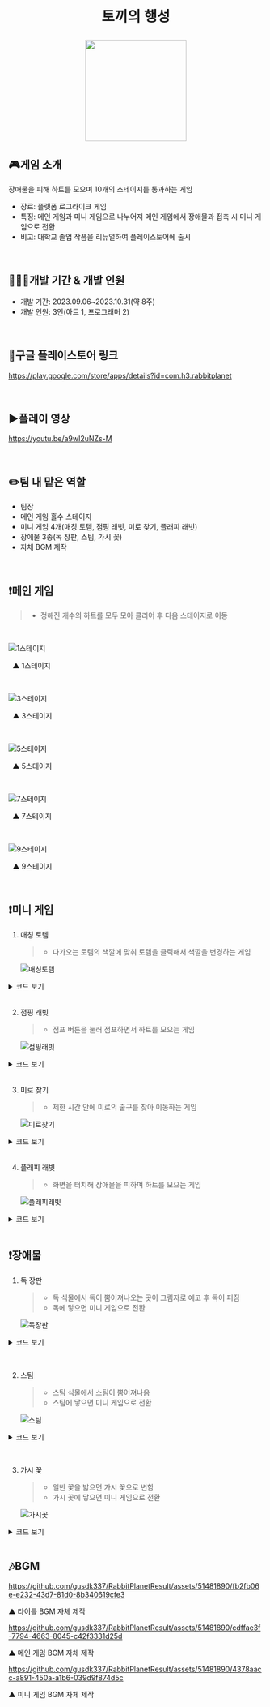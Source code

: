 # <p align="center">토끼의 행성</p>

<p align="center">
<img src="https://github.com/gusdk337/RabbitPlanetResult/assets/51481890/0b826058-0f23-49c7-b9cb-a6a39f41a659" width="200">
</p>

## 🎮게임 소개
장애물을 피해 하트를 모으며 10개의 스테이지를 통과하는 게임 &nbsp;

- 장르: 플랫폼 로그라이크 게임
- 특징: 메인 게임과 미니 게임으로 나누어져 메인 게임에서 장애물과 접촉 시 미니 게임으로 전환
- 비고: 대학교 졸업 작품을 리뉴얼하여 플레이스토어에 출시

&nbsp;

## 👩🏻‍💻개발 기간 & 개발 인원
- 개발 기간: 2023.09.06~2023.10.31(약 8주)
- 개발 인원: 3인(아트 1, 프로그래머 2)
  
&nbsp;

## 🔗구글 플레이스토어 링크
https://play.google.com/store/apps/details?id=com.h3.rabbitplanet

&nbsp;

## ▶️플레이 영상
https://youtu.be/a9wI2uNZs-M

&nbsp;

## ✏️팀 내 맡은 역할
- 팀장
- 메인 게임 홀수 스테이지
- 미니 게임 4개(매칭 토템, 점핑 래빗, 미로 찾기, 플래피 래빗)
- 장애물 3종(독 장판, 스팀, 가시 꽃)
- 자체 BGM 제작

&nbsp;

## ❗메인 게임
> - 정해진 개수의 하트를 모두 모아 클리어 후 다음 스테이지로 이동

&nbsp;

![1스테이지](https://github.com/gusdk337/RabbitPlanetResult/assets/51481890/07b3269e-77fb-4706-9170-130ca0a4f1a1)

&nbsp;
▲ 1스테이지

&nbsp;

![3스테이지](https://github.com/gusdk337/RabbitPlanetResult/assets/51481890/e39de233-1bd8-4757-a0b5-892022fdc876)

&nbsp;
▲ 3스테이지

&nbsp;

![5스테이지](https://github.com/gusdk337/RabbitPlanetResult/assets/51481890/26aac410-26e0-4d5b-8049-473f15e4a089)

&nbsp;
▲ 5스테이지

&nbsp;

![7스테이지](https://github.com/gusdk337/RabbitPlanetResult/assets/51481890/483a0235-e18d-4d93-8a64-3007c47fb087)

&nbsp;
▲ 7스테이지

&nbsp;

![9스테이지](https://github.com/gusdk337/RabbitPlanetResult/assets/51481890/73bd3c21-2b22-44d7-938e-d70a624c5f97)

&nbsp;
▲ 9스테이지

&nbsp;

## ❗미니 게임
1. 매칭 토템
   > - 다가오는 토템의 색깔에 맞춰 토템을 클릭해서 색깔을 변경하는 게임

    ![매칭토템](https://github.com/gusdk337/RabbitPlanetResult/assets/51481890/91e734b5-8449-4af3-a5b9-68ddd209aa15)

<details>
 <summary>코드 보기</summary>
 
```ts
using System.Collections;
using System.Collections.Generic;
using UnityEngine;

public class MatchingMain : MonoBehaviour
{
    public GameObject[] TotemPrefabs;
    public GameObject TotemSetPrefab;

    private float repeatInterval = 4f;

    public GameObject basicTotem;
    public UIMatchingDirector director;

    private void Awake()
    {
        //처음 시작하면 기본 토템이 생김
        GameObject basicTotemGo = Instantiate(basicTotem);

        basicTotemGo.transform.position = new Vector3(-0.0561285f, 29.79639f, 17.74149f);
        //basicTotemGo.transform.rotation = Quaternion.Euler(0, 90, 0);
        //basicTotemGo.transform.localScale = Vector3.one;

        //게임 방법 설명중 플레이 안되게 멈추기
        Time.timeScale = 0;

    }

    private void Start()
    {
        AudioListener.volume = 5;
        //토템이 반복적으로 생김
        InvokeRepeating("GenerateTotemSet", 0.0f, repeatInterval);
    }

    private void Update()
    {
        this.ClickTotem();

    }

    public void GenerateTotemSet()
    {
        GameObject totemSetGo = Instantiate(TotemSetPrefab);
        totemSetGo.transform.position = new Vector3(0, 30f, 100f);

    }

    public void ClickTotem()
    {
        if (Input.GetMouseButtonDown(0))
        {
            Ray ray = Camera.main.ScreenPointToRay(Input.mousePosition);
            RaycastHit hit;

            if (Physics.Raycast(ray, out hit))
            {
                Debug.Log(hit);

                //클릭한 토템이 토템1이면
                if (hit.collider.gameObject.tag == "BasicTotem1")
                {
                    SoundManager.PlaySFX("Pop");
                    //BasicTotems(Clone)을 찾아 부모로 설정하고 토템2로 변경
                    GameObject parent = GameObject.Find("BasicTotems(Clone)");

                    GameObject basicTotem = Instantiate(TotemPrefabs[1], hit.collider.transform.position, Quaternion.Euler(0, -90, 0));
                    basicTotem.transform.parent = parent.transform;

                    Destroy(hit.collider.gameObject);
                }
                //클릭한 토템이 토템2면
                else if (hit.collider.gameObject.tag == "BasicTotem2")
                {
                    SoundManager.PlaySFX("Pop");

                    //BasicTotems(Clone)을 찾아 부모로 설정하고 토템1로 변경
                    GameObject parent = GameObject.Find("BasicTotems(Clone)");

                    GameObject basicTotem = Instantiate(TotemPrefabs[0], hit.collider.transform.position, Quaternion.Euler(0, -90, 0));
                    basicTotem.transform.parent = parent.transform;

                    Destroy(hit.collider.gameObject);
                }

            }
        }
    }
}

```
▲ MatchingMain 스크립트

```ts
using System.Collections;
using System.Collections.Generic;
using UnityEngine;

public class BasicTotem : MonoBehaviour
{
    public bool isGameOver;
    public GameObject parentObject;

    private void Start()
    {
        this.parentObject = GameObject.Find("BasicTotems(Clone)");
    }

    private void OnTriggerEnter(Collider other)
    {
        //베이직 토템 1과 토템2가 부딪히거나, 베이직 토템2와 토템1이 부딪히면 베이직토템 삭제 -> 게임오버(디렉터에서)
        if(this.gameObject.CompareTag("BasicTotem1") && other.gameObject.CompareTag("Totem2") || this.gameObject.CompareTag("BasicTotem2") && other.gameObject.CompareTag("Totem1"))
        {
            Destroy(this.parentObject);
        }
    }
}


```
▲ BasicTotem 스크립트

```ts
using System.Collections;
using System.Collections.Generic;
using UnityEngine;
using UnityEngine.UI;

public class UIMatchingDirector : MonoBehaviour
{
    public UIGameOver uiGameOver;
    public UIGameRule uiGameRule;
    public UIMemoryClear uiGameClear;
    public GameObject basicTotem;
    public int totemCnt;
    public Text txtCurrentTotemCnt;
    public Text txtMaxTotemCnt;
    public bool isClear;

    public Text timerText;

    public float currentTime;


    private void Start()
    {
        this.basicTotem = GameObject.Find("BasicTotems(Clone)");
        this.txtMaxTotemCnt.text = 3.ToString();

        //매칭 토템 이벤트
        EventDispatcher.instance.AddEventHandler((int)EventEnum.eEventType.DestroyTotem, new EventHandler((type) =>
        {
            this.PlusTotemCnt();
        }));
    }

    private void Update()
    {
        this.ShowGameOver();

        this.txtCurrentTotemCnt.text = this.totemCnt.ToString();

        if (this.txtCurrentTotemCnt.text == this.txtMaxTotemCnt.text)
        {
            this.uiGameClear.gameObject.SetActive(true);
        }
    }

    public void ShowGameOver()
    {
        if (this.basicTotem == null)
        {
            this.uiGameOver.gameObject.SetActive(true);
        }
    }

    public void PlusTotemCnt()
    {
        totemCnt++;
    }

    public void TimeStop()
    {
        Time.timeScale = 0;
    }
}


```
▲ UIMatchingDirector 스크립트
</details>
&nbsp;

2. 점핑 래빗
   > - 점프 버튼을 눌러 점프하면서 하트를 모으는 게임

    ![점핑래빗](https://github.com/gusdk337/RabbitPlanetResult/assets/51481890/b8bed44d-2612-4e2c-a437-db1de7d2d9b1)

<details>
 <summary>코드 보기</summary>
 
```ts
using System.Collections;
using System.Collections.Generic;
using UnityEngine;

public class JumpingPlayer : MonoBehaviour
{
    public enum eState
    {
        Idle, Jump
    }

    private float moveSpeed = 2f;
    private Animator anim;
    private eState state;
    private Rigidbody rb;
    private float jumpForce = 4f;
    private bool isAnimating = false;

    public int heartCnt;

    public VariableJoystick joy;

    private void Start()
    {
        this.anim = this.GetComponent<Animator>();
        this.rb = GetComponent<Rigidbody>();

    }

    private void Update()
    {
        this.Move();
    }

    public void Move()
    {
        float h = Input.GetAxisRaw("Horizontal") + joy.Horizontal;

        Vector3 dir = Vector3.Normalize(new Vector3(h, 0, 0));

        this.transform.Translate(dir * this.moveSpeed * Time.deltaTime, Space.World);
    }

    public void Jump()
    {
        rb.velocity = Vector3.up * jumpForce;

        this.state = eState.Jump;
        this.anim.SetInteger("State", 1);

        this.isAnimating = true;

        if (isAnimating)
        {
            this.anim.Play("Jump", 0, 0);
        }
    }

    private void OnCollisionEnter(Collision collision)
    {
        if (collision.gameObject.CompareTag("Heart"))
        {
            this.heartCnt++;
            Debug.Log(heartCnt);
            SoundManager.PlaySFX("Pop");
            Destroy(collision.gameObject);
        }
    }
}

```
▲ JumpingPlayer 스크립트

```ts
using System.Collections;
using System.Collections.Generic;
using UnityEngine;

public class JumpingMain : MonoBehaviour
{
    public GameObject boardPrefab;
    private float repeatInterval = 1.3f;

    private void Awake()
    {
        //게임 방법 설명중 플레이 안되게 멈추기
        Time.timeScale = 0;
    }

    private void Start()
    {
        InvokeRepeating("GenerateBoard", 0.0f, repeatInterval);
    }

    public void GenerateBoard()
    {
        GameObject boardGo = Instantiate(boardPrefab);
        boardGo.transform.position = new Vector3(Random.Range(-3f, 3f), 19.46f, 33f);
    }

}

```
▲ JumpingMain 스크립트

```ts
using System.Collections;
using System.Collections.Generic;
using UnityEngine;

public class Board : MonoBehaviour
{
    private float speed = 3f;


    private void Update()
    {
        this.MoveBoard();
    }

    public void MoveBoard()
    {
        this.transform.Translate(-this.transform.forward * this.speed * Time.deltaTime);

        if (this.gameObject.transform.position.z < 7f)
        {
            Destroy(this.gameObject);
        }

    }
}

```
▲ Board 스크립트

```ts
using System.Collections;
using System.Collections.Generic;
using UnityEngine;
using UnityEngine.UI;

public class UIJumpingDirector : MonoBehaviour
{
    public Button btnJump;
    public JumpingPlayer player;
    public UIGameRule uiGameRule;
    public UIGameOver uiGameOver;
    public UIMemoryClear uiGameClear;

    public Text txtCurrentHeartCnt;
    public Text txtMaxHeartCnt;

    private bool isClear;

    private void Start()
    {
        this.txtMaxHeartCnt.text = 3.ToString();

    }
    void Update()
    {
        this.btnJump.onClick.AddListener(() =>
        {
            this.player.Jump();
        });

        this.txtCurrentHeartCnt.text = this.player.heartCnt.ToString();

        if (this.txtCurrentHeartCnt.text == this.txtMaxHeartCnt.text)
        {
            this.uiGameClear.gameObject.SetActive(true);
            this.isClear = true;
        }

        if(this.player.transform.position.y <= 21f)
        {
            if (!this.isClear)
            {
                this.uiGameOver.gameObject.SetActive(true);
            }
        }

    }
}

```
▲ UIJumpingDirector 스크립트

</details>
&nbsp;

3. 미로 찾기
   > - 제한 시간 안에 미로의 출구를 찾아 이동하는 게임

     ![미로찾기](https://github.com/gusdk337/RabbitPlanetResult/assets/51481890/a165dcfe-b196-4772-a2fa-f209d8d03fd4)

<details>
 <summary>코드 보기</summary>
 
```ts
using System.Collections;
using System.Collections.Generic;
using UnityEngine;

public class MazePlayer : MonoBehaviour
{
    public enum eState
    {
        Idle, Walk
    }

    public Animator anim;
    private eState state;
    public float speed = 3f;

    //게임 오버 시 플레이어 멈추기
    public bool isStopped;

    public VariableJoystick joy;

    private void Start()
    {
        this.anim = this.GetComponent<Animator>();
        this.state = eState.Idle;
    }

    private void Update()
    {
        float h = Input.GetAxisRaw("Horizontal") + joy.Horizontal;
        float v = Input.GetAxisRaw("Vertical") + joy.Vertical;
        Vector3 dir = Vector3.Normalize(new Vector3(h, 0, v));

        this.transform.Translate(dir * this.speed * Time.deltaTime, Space.World);

        var angle = Mathf.Atan2(dir.x, dir.z) * Mathf.Rad2Deg;

        if (dir != Vector3.zero)
        {
            this.anim.SetInteger("State", 1);
            this.transform.rotation = Quaternion.AngleAxis(angle, Vector3.up);

        }
        else
        {
            this.anim.SetInteger("State", 0);
        }

        this.StopMove();    //게임 오버되면 멈춤

    }

    public void StopMove()
    {
        Rigidbody rb = GetComponent<Rigidbody>();

        if (this.isStopped)
        {
            this.speed = 0;
            rb.velocity = Vector3.zero;
        }
    }
}

```
▲ MazePlayer 스크립트

```ts
using System.Collections;
using System.Collections.Generic;
using UnityEngine;

public class MazeMain : MonoBehaviour
{
    public Transform goalPos;
    public MazePlayer player;
    public UIMazeDirector director;

    public float arrivalDistance = 0.5f;

    public float distanceToGoal;

    public GameObject heart;

    private void Awake()
    {
        //게임 방법 설명중 플레이 안되게 멈추기
        Time.timeScale = 0;
    }

    private void Update()
    {
        this.distanceToGoal = Vector3.Distance(player.transform.position, goalPos.position);

        //골인 지점 도착
        if (distanceToGoal <= arrivalDistance)
        {
            Destroy(this.heart);

            this.player.isStopped = true;

            this.director.uiGameClear.gameObject.SetActive(true);
        }
    }
}

```
▲ MazeMain 스크립트

```ts
using System.Collections;
using System.Collections.Generic;
using UnityEngine;
using UnityEngine.UI;

public class UIMazeDirector : MonoBehaviour
{
    public UIGameOver uiGameOver;
    public UIGameRule uiGameRule;
    public UIMemoryClear uiGameClear;
    public MazePlayer player;
    public Text timerText;
    public float totalTime = 30f; // 시작할 시간(60초)

    public float currentTime;

    void Start()
    {
        currentTime = totalTime;
        UpdateTimerDisplay();
    }
    private void Update()
    {
        if (currentTime > 0)
        {
            currentTime -= Time.deltaTime;
            UpdateTimerDisplay();
        }
        else
        {
            currentTime = 0;
            UpdateTimerDisplay();

            if (this.uiGameOver != null)
            {
                this.uiGameOver.gameObject.SetActive(true);
            }
        }
    }
    private void UpdateTimerDisplay()
    {
        // 시간을 정수로 반올림하여 텍스트에 표시
        timerText.text = Mathf.Ceil(currentTime).ToString();
    }
}

```
▲ UIMazeDirector 스크립트

</details>
&nbsp;

4. 플래피 래빗
   > - 화면을 터치해 장애물을 피하며 하트를 모으는 게임

     ![플래피래빗](https://github.com/gusdk337/RabbitPlanetResult/assets/51481890/96e5972e-79ad-438b-8026-28b7c50b8dbc)

<details>
 <summary>코드 보기</summary>
 
```ts
using System.Collections;
using System.Collections.Generic;
using UnityEngine;

public class FlappyPlayer : MonoBehaviour
{
    public enum eState
    {
        Idle, Jump
    }

    public Animator anim;
    private eState state;
    private Rigidbody rb;
    public float jumpForce = 5f;
    private bool isAnimating = false;

    public int heartCnt;

    private void Start()
    {
        AudioListener.volume = 5;
        this.anim = this.GetComponent<Animator>();
        this.state = eState.Idle;
        this.rb = GetComponent<Rigidbody>();
    }

    private void Update()
    {
        if (Input.GetMouseButtonDown(0))
        {
            this.anim.SetInteger("State", 1);
            this.state = eState.Jump;
            this.Jump();
            this.isAnimating = true;

            if (isAnimating)
            {
                this.anim.Play("Jump", 0, 0);
            }
        }
        else
        {
            this.anim.SetInteger("State", 0);
            this.state = eState.Idle;
        }

        if(this.gameObject.transform.position.y > 3.9 || this.gameObject.transform.position.y < -3)
        {
            Destroy(this.gameObject);
        }
    }

    public void Jump()
    {
        rb.velocity = Vector3.up * jumpForce;

        this.state = eState.Jump;
    }

    private void OnTriggerEnter(Collider other)
    {
        if(other.gameObject.tag == "Obstacle")
        {
            Destroy(this.gameObject);
        }
    }

    private void OnCollisionEnter(Collision collision)
    {
        if (collision.gameObject.CompareTag("Heart"))
        {
            this.heartCnt++;
            Debug.Log(heartCnt);
            SoundManager.PlaySFX("Pop");
            Destroy(collision.gameObject);

        }
    }
}

```
▲ FlappyPlayer 스크립트

```ts
using System.Collections;
using System.Collections.Generic;
using UnityEngine;

public class FlappyMain : MonoBehaviour
{
    public UIFlappyDirector director;

    public GameObject stemPrefab;
    public GameObject flowerPrefab;
    public GameObject heartPrefab;

    private float repeatInterval1 = 3.0f;
    private float repeatInterval2 = 4.0f;
    private float repeatInterval3 = 4.5f;

    private void Awake()
    {
        //게임 방법 설명중 플레이 안되게 멈추기
        Time.timeScale = 0;
    }

    public void Init()
    {
        this.director.Init();
    }

    private void Start()
    {
        //n초마다 장애물 생성
        InvokeRepeating("GenerateStem", 0.0f, repeatInterval1);
        InvokeRepeating("GenerateFlower", 0.0f, repeatInterval2);

        //n초마다 하트 생성
        InvokeRepeating("GenerateHeart", 0.0f, repeatInterval3);
    }

    public void GenerateStem()
    {
        GameObject stem = Instantiate(stemPrefab);
        stem.transform.position = new Vector3(12.01f, Random.Range(4.9f, 5.3f), -0.354388f);
        stem.transform.localScale = new Vector3(Random.Range(1f, 3f), Random.Range(1f, 3f), Random.Range(1f, 3f));

    }

    public void GenerateFlower()
    {
        GameObject flower = Instantiate(flowerPrefab);
        flower.transform.position = new Vector3(12.01f, -2.53f, -0.354388f);
        flower.transform.localScale = new Vector3(Random.Range(8.817859f, 15f), Random.Range(8.817859f, 15f), Random.Range(8.817859f, 15f));
    }
    public void GenerateHeart()
    {
        GameObject heartGo = Instantiate(heartPrefab);
        heartGo.transform.position = new Vector3(12.01f, Random.Range(-0.1f, 3f), -0.354388f);
    }

}

```
▲ FlappyMain 스크립트

```ts
using System.Collections;
using System.Collections.Generic;
using UnityEngine;

public class Stem : MonoBehaviour
{
    public float speed = 2f;

    private void Update()
    {
        this.transform.Translate(this.transform.right * this.speed * Time.deltaTime);

        if(this.gameObject.transform.position.x < -14.5)
        {
            Destroy(this.gameObject);
        }
    }
}

```
▲ Stem 스크립트

```ts
using System.Collections;
using System.Collections.Generic;
using UnityEngine;

public class Flower : MonoBehaviour
{
    public float speed = 2f;

    private void Update()
    {
        this.transform.Translate(this.transform.right * this.speed * Time.deltaTime);

        if (this.gameObject.transform.position.x < -14.5)
        {
            Destroy(this.gameObject);
        }
    }
}

```
▲ Flower 스크립트

```ts
using System.Collections;
using System.Collections.Generic;
using UnityEngine;

public class FlappyHeart : MonoBehaviour
{
    public float speed = 2f;

    private void Update()
    {
        this.transform.Translate(Vector3.left * this.speed * Time.deltaTime, Space.World);

        if (this.gameObject.transform.position.x < -14.5)
        {
            Destroy(this.gameObject);
        }
    }
}

```
▲ FlappyHeart 스크립트

</details>
&nbsp;

## ❗장애물
1. 독 장판
   > - 독 식물에서 독이 뿜어져나오는 곳이 그림자로 예고 후 독이 퍼짐
   > - 독에 닿으면 미니 게임으로 전환
   
   ![독장판](https://github.com/gusdk337/RabbitPlanetResult/assets/51481890/a57d3de1-4209-4296-b03c-c986032d9757)

<details>
 <summary>코드 보기</summary>
 
```ts
using System.Collections;
using System.Collections.Generic;
using UnityEngine;

public class PoisonGenerator : MonoBehaviour
{
    public GameObject fxPoisonInFlower;
    public GameObject fxPoisonOnTile;
    private float repeatInterval = 3.0f;    //반복되는 시간

    private GameObject poisonGoOnTile; //타일에 생성되는 독
    private GameObject poisonGoInFlower; //꽃에 생성되는 독

    public float x1;
    public float x2;
    public float y;
    public float z1;
    public float z2;

    public void Init(float x1, float x2, float y, float z1, float z2)
    {
        this.x1 = x1;
        this.x2 = x2;
        this.y = y;
        this.z1 = z1;
        this.z2 = z2;
    }

    void Start()
    {
        //반복적으로 독 생성(꽃에서)
        InvokeRepeating("GeneratePoisonInFlower", 0.0f, repeatInterval);

        //반복적으로 독 생성(타일에서)
        InvokeRepeating("GeneratePoisonOnTile", 0.0f, repeatInterval);

    }

    public void GeneratePoisonInFlower()
    {
        this.poisonGoInFlower = Instantiate(fxPoisonInFlower);
    }

    public void GeneratePoisonOnTile()
    {
        this.poisonGoOnTile = Instantiate(fxPoisonOnTile);
        this.poisonGoOnTile.transform.position = new Vector3(Random.Range(x1, x2), y, Random.Range(z1, z2));  //랜덤 위치 정해주기
    }
}

```
▲  스크립트
</details>

&nbsp;

2. 스팀
   > - 스팀 식물에서 스팀이 뿜어져나옴
   > - 스팀에 닿으면 미니 게임으로 전환
   
   ![스팀](https://github.com/gusdk337/RabbitPlanetResult/assets/51481890/bd1e5c22-7092-4a04-80aa-9c0d5fc11df2)

<details>
 <summary>코드 보기</summary>
 
```ts
using System.Collections;
using System.Collections.Generic;
using UnityEngine;

public class Steam : MonoBehaviour
{
    public GameObject fxSteam;
    public bool isSteamActive;


    private void Start()
    {
        InvokeRepeating("ToggleSteam", 0.0f, 2f);   //2초마다 반복
    }

    private void OnTriggerEnter(Collider other)
    {
        if (other.gameObject.CompareTag("Player"))
        {
            Debug.Log("스팀에 닿음");
            EventDispatcher.instance.SendEvent((int)EventEnum.eEventType.StartMiniGame);
        }
    }

    public void ToggleSteam()
    {
        //켜져있으면 끄고 꺼져있으면 킴
        if (isSteamActive)
        {
            this.fxSteam.SetActive(false);
            isSteamActive = false;
        }
        else
        {
            this.fxSteam.SetActive(true);
            isSteamActive = true;
        }
    }

}

```
▲  스크립트
</details>

&nbsp;

3. 가시 꽃
   > - 일반 꽃을 밟으면 가시 꽃으로 변함
   > - 가시 꽃에 닿으면 미니 게임으로 전환
   
   ![가시꽃](https://github.com/gusdk337/RabbitPlanetResult/assets/51481890/3c95ca95-8bc7-4a1d-b0b2-11e669b0588d)

<details>
 <summary>코드 보기</summary>
 
```ts
using System.Collections;
using System.Collections.Generic;
using UnityEngine;

public class Thorn1 : MonoBehaviour
{
    public Animator anim;
    public GameObject sharpThorn;

    private void Start()
    {

    }

    private void OnTriggerEnter(Collider other)
    {
        if (other.gameObject.CompareTag("Player"))
        {
            this.anim.Play("Disappear");    //가시 꽃으로 바뀌는 애니메이션

            this.sharpThorn.SetActive(true);    //가시 꽃 활성화

            EventDispatcher.instance.SendEvent((int)EventEnum.eEventType.StartMiniGame);    //미니게임 전환 이벤트 발동
        }
    }
}

```
▲  스크립트
</details>
&nbsp;

## 🎶BGM

https://github.com/gusdk337/RabbitPlanetResult/assets/51481890/fb2fb06e-e232-43d7-81d0-8b340619cfe3

▲ 타이틀 BGM 자체 제작

https://github.com/gusdk337/RabbitPlanetResult/assets/51481890/cdffae3f-7794-4663-8045-c42f3331d25d

▲ 메인 게임 BGM 자체 제작

https://github.com/gusdk337/RabbitPlanetResult/assets/51481890/4378aacc-a891-450a-a1b6-039d9f874d5c

▲ 미니 게임 BGM 자체 제작
